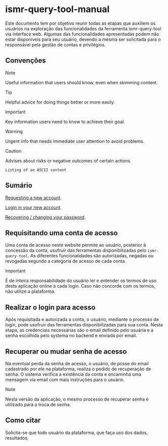 # ismr-query-tool-manual

Este documento tem por objetivo reunir todas as etapas que auxiliem os usuários na exploração das funcionalidades da ferramenta ismr-query-tool via interface web. Algumas das funcionalidades apresentadas podem não estar disponíveis para seu usuário, devendo a mesma ser solicitada para o responsável pela gestão de contas e privilégios.

## Convenções

> [!NOTE]
> Useful information that users should know, even when skimming content.

> [!TIP]
> Helpful advice for doing things better or more easily.

> [!IMPORTANT]
> Key information users need to know to achieve their goal.

> [!WARNING]
> Urgent info that needs immediate user attention to avoid problems.

> [!CAUTION]
> Advises about risks or negative outcomes of certain actions.

```text
Listing of an ASCII content
```


## Sumário

[Requesting a new account](#Requesting-a-new-account).

[Login in your new account](#Login-in-your-new-account).

[Recovering / changing your password](#Recovering-/-changing-your-password).

<!--Link to the second non-unique section: [Link Text](##)-->

## Requisitando uma conta de acesso

Uma conta de acesso neste website permite ao usuário, posterior à concessão da conta, usufruir das ferramentas disponibilizadas pelo `ismr-query-tool`. As diferentes funcionalidades são autorizadas, negadas ou revogadas segundo a categoria de acesso de cada conta.

> [!IMPORTANT]
> É de inteira responsabilidade do usuário ler e entender os termos de uso desta aplicação online à cada login. Caso não concorde com os termos, não utilize a plataforma.

## Realizar o login para acesso

Após requisitada e autorizada a conta, o usuário, mediante o processo de login, pode usufruir das ferramentas disponibilizadas para sua conta. Nesta etapa, as credenciais necessárias são o email definido pelo usuária e a senha escolhida pelo systema no backend e enviada por email.

## Recuperar ou mudar senha de acesso

Na eventual perda da senha de acesso, o usuário, de posse do email cadastrado por ele na plataforma, realiza o pedido de recuperação de senha. O sistema verifica a existência da conta e encaminha uma mensagem via email com mais instruções para o usuário.

> [!NOTE]
> Nesta versão da aplicação, o mesmo processo de recuperar senha é utilizado para a troca de senha.

## Como citar

Solicita-se que todo usuário da plataforma, que faça uso dos dados, resultados, 



